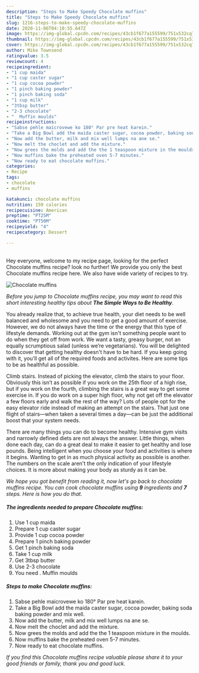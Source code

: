 ```yaml
---
description: "Steps to Make Speedy Chocolate muffins"
title: "Steps to Make Speedy Chocolate muffins"
slug: 1216-steps-to-make-speedy-chocolate-muffins
date: 2020-11-06T04:10:55.647Z
image: https://img-global.cpcdn.com/recipes/43cb1f677a155599/751x532cq70/chocolate-muffins-recipe-main-photo.jpg
thumbnail: https://img-global.cpcdn.com/recipes/43cb1f677a155599/751x532cq70/chocolate-muffins-recipe-main-photo.jpg
cover: https://img-global.cpcdn.com/recipes/43cb1f677a155599/751x532cq70/chocolate-muffins-recipe-main-photo.jpg
author: Mike Townsend
ratingvalue: 3.5
reviewcount: 4
recipeingredient:
- "1 cup maida"
- "1 cup caster sugar"
- "1 cup cocoa powder"
- "1 pinch baking powder"
- "1 pinch baking soda"
- "1 cup milk"
- "3tbsp butter"
- "2-3 chocolate"
- "  Muffin moulds"
recipeinstructions:
- "Sabse pehle maicrovewe ko 180° Par pre heat karein."
- "Take a Big Bowl add the maida caster sugar, cocoa powder, baking soda baking powder and mix well."
- "Now add the butter, milk and mix well lumps na ane se."
- "Now melt the choclet and add the mixture."
- "Now grees the molds and add the the 1 teaspoon mixture in the moulds."
- "Now muffins bake the preheated oven 5-7 minutes."
- "Now ready to eat chocolate muffins."
categories:
- Recipe
tags:
- chocolate
- muffins

katakunci: chocolate muffins 
nutrition: 159 calories
recipecuisine: American
preptime: "PT25M"
cooktime: "PT50M"
recipeyield: "4"
recipecategory: Dessert

---
```

<br>
Hey everyone, welcome to my recipe page, looking for the perfect Chocolate muffins recipe? look no further! We provide you only the best Chocolate muffins recipe here. We also have wide variety of recipes to try.
<br>


![Chocolate muffins](https://img-global.cpcdn.com/recipes/43cb1f677a155599/751x532cq70/chocolate-muffins-recipe-main-photo.jpg)

<i>Before you jump to Chocolate muffins recipe, you may want to read this short interesting healthy tips about <strong>The Simple Ways to Be Healthy</strong>.</i>

You already realize that, to achieve true health, your diet needs to be well balanced and wholesome and you need to get a good amount of exercise. However, we do not always have the time or the energy that this type of lifestyle demands. Working out at the gym isn't something people want to do when they get off from work. We want a tasty, greasy burger, not an equally scrumptious salad (unless we’re vegetarians). You will be delighted to discover that getting healthy doesn't have to be hard. If you keep going with it, you'll get all of the required foods and activites. Here are some tips to be as healthful as possible.

Climb stairs. Instead of picking the elevator, climb the stairs to your floor. Obviously this isn’t as possible if you work on the 25th floor of a high rise, but if you work on the fourth, climbing the stairs is a great way to get some exercise in. If you do work on a super high floor, why not get off the elevator a few floors early and walk the rest of the way? Lots of people opt for the easy elevator ride instead of making an attempt on the stairs. That just one flight of stairs—when taken a several times a day—can be just the additional boost that your system needs. 

There are many things you can do to become healthy. Intensive gym visits and narrowly defined diets are not always the answer. Little things, when done each day, can do a great deal to make it easier to get healthy and lose pounds. Being intelligent when you choose your food and activities is where it begins. Wanting to get in as much physical activity as possible is another. The numbers on the scale aren't the only indication of your lifestyle choices. It is more about making your body as sturdy as it can be. 


<i>We hope you got benefit from reading it, now let's go back to chocolate muffins recipe. You can cook chocolate muffins using <strong>9</strong> ingredients and <strong>7</strong> steps. Here is how you do that.
</i>

##### The ingredients needed to prepare Chocolate muffins:

1. Use 1 cup maida
1. Prepare 1 cup caster sugar
1. Provide 1 cup cocoa powder
1. Prepare 1 pinch baking powder
1. Get 1 pinch baking soda
1. Take 1 cup milk
1. Get 3tbsp butter
1. Use 2-3 chocolate
1. You need  . Muffin moulds


##### Steps to make Chocolate muffins:

1. Sabse pehle maicrovewe ko 180° Par pre heat karein.
1. Take a Big Bowl add the maida caster sugar, cocoa powder, baking soda baking powder and mix well.
1. Now add the butter, milk and mix well lumps na ane se.
1. Now melt the choclet and add the mixture.
1. Now grees the molds and add the the 1 teaspoon mixture in the moulds.
1. Now muffins bake the preheated oven 5-7 minutes.
1. Now ready to eat chocolate muffins.


<i>If you find this Chocolate muffins recipe valuable please share it to your good friends or family, thank you and good luck.</i>

